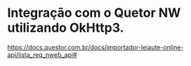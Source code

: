 # Integração com o Quetor NW utilizando OkHttp3.

https://docs.questor.com.br/docs/importador-leiaute-online-api/lista_req_nweb_api#
